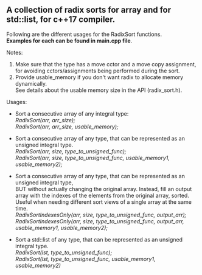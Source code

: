 A collection of radix sorts for array and for std::list, for c++17 compiler.  
-------------------------------------------------------------------------------------------

Following are the different usages for the RadixSort functions.  
**Examples for each can be found in main.cpp file**.

Notes:  
  1. Make sure that the type has a move cctor and a move copy assignment,  
     for avoiding cctors/assignments being performed during the sort.  
  2. Provide usable_memory if you don't want radix to allocate memory dynamically.  
     See details about the usable memory size in the API (radix_sort.h).

Usages:  
- Sort a consecutive array of any integral type:  
  *RadixSort(arr, arr_size);  
  RadixSort(arr, arr_size, usable_memory);*

- Sort a consecutive array of any type, that can be represented as an unsigned integral type.  
  *RadixSort(arr, size, type_to_unsigned_func);  
  RadixSort(arr, size, type_to_unsigned_func, usable_memory1, usable_memory2);*

- Sort a consecutive array of any type, that can be represented as an unsigned integral type,  
  BUT without actually changing the original array. Instead, fill an output  
  array with the indexes of the elements from the original array, sorted.  
  Useful when needing different sort views of a single array at the same time.  
  *RadixSortIndexesOnly(arr, size, type_to_unsigned_func, output_arr);  
  RadixSortIndexesOnly(arr, size, type_to_unsigned_func, output_arr, usable_memory1, usable_memory2);*

- Sort a std::list of any type, that can be represented as an unsigned integral type.  
  *RadixSort(lst, type_to_unsigned_func);  
  RadixSort(lst, type_to_unsigned_func, usable_memory1, usable_memory2)*
  
